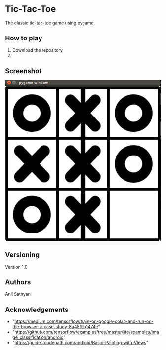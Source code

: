 # Tic-Tac-Toe

The classic tic-tac-toe game using pygame.

## How to play

1. Download the repository
2. 

## Screenshot

![Screenshot](tic_tac_toe.png)

## Versioning

Version 1.0

## Authors

Anil Sathyan

## Acknowledgements
* "https://medium.com/tensorflow/train-on-google-colab-and-run-on-the-browser-a-case-study-8a45f9b1474e"
* "https://github.com/tensorflow/examples/tree/master/lite/examples/image_classification/android"
* "https://guides.codepath.com/android/Basic-Painting-with-Views"
